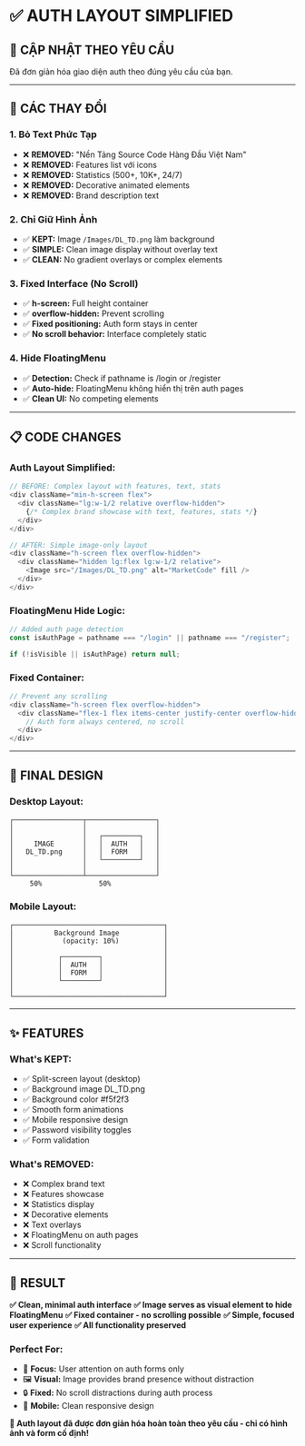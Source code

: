 # ✅ AUTH LAYOUT SIMPLIFIED

## 🎯 **CẬP NHẬT THEO YÊU CẦU**

Đã đơn giản hóa giao diện auth theo đúng yêu cầu của bạn.

---

## 🔄 **CÁC THAY ĐỔI**

### **1. Bỏ Text Phức Tạp**
- ❌ **REMOVED:** "Nền Tảng Source Code Hàng Đầu Việt Nam"
- ❌ **REMOVED:** Features list với icons
- ❌ **REMOVED:** Statistics (500+, 10K+, 24/7)
- ❌ **REMOVED:** Decorative animated elements
- ❌ **REMOVED:** Brand description text

### **2. Chỉ Giữ Hình Ảnh**
- ✅ **KEPT:** Image `/Images/DL_TD.png` làm background
- ✅ **SIMPLE:** Clean image display without overlay text
- ✅ **CLEAN:** No gradient overlays or complex elements

### **3. Fixed Interface (No Scroll)**
- ✅ **h-screen:** Full height container
- ✅ **overflow-hidden:** Prevent scrolling
- ✅ **Fixed positioning:** Auth form stays in center
- ✅ **No scroll behavior:** Interface completely static

### **4. Hide FloatingMenu**
- ✅ **Detection:** Check if pathname is /login or /register
- ✅ **Auto-hide:** FloatingMenu không hiển thị trên auth pages
- ✅ **Clean UI:** No competing elements

---

## 📋 **CODE CHANGES**

### **Auth Layout Simplified:**
```typescript
// BEFORE: Complex layout with features, text, stats
<div className="min-h-screen flex">
  <div className="lg:w-1/2 relative overflow-hidden">
    {/* Complex brand showcase with text, features, stats */}
  </div>
</div>

// AFTER: Simple image-only layout
<div className="h-screen flex overflow-hidden">
  <div className="hidden lg:flex lg:w-1/2 relative">
    <Image src="/Images/DL_TD.png" alt="MarketCode" fill />
  </div>
</div>
```

### **FloatingMenu Hide Logic:**
```typescript
// Added auth page detection
const isAuthPage = pathname === "/login" || pathname === "/register";

if (!isVisible || isAuthPage) return null;
```

### **Fixed Container:**
```typescript
// Prevent any scrolling
<div className="h-screen flex overflow-hidden">
  <div className="flex-1 flex items-center justify-center overflow-hidden">
    // Auth form always centered, no scroll
  </div>
</div>
```

---

## 🎨 **FINAL DESIGN**

### **Desktop Layout:**
```
┌─────────────────┬─────────────────┐
│                 │                 │
│                 │   ┌─────────┐   │
│     IMAGE       │   │  AUTH   │   │
│   DL_TD.png     │   │  FORM   │   │
│                 │   └─────────┘   │
│                 │                 │
└─────────────────┴─────────────────┘
     50%              50%
```

### **Mobile Layout:**
```
┌─────────────────────────────────────┐
│          Background Image           │
│            (opacity: 10%)           │
│                                     │
│           ┌─────────┐               │
│           │  AUTH   │               │
│           │  FORM   │               │
│           └─────────┘               │
│                                     │
└─────────────────────────────────────┘
```

---

## ✨ **FEATURES**

### **What's KEPT:**
- ✅ Split-screen layout (desktop)
- ✅ Background image DL_TD.png
- ✅ Background color #f5f2f3
- ✅ Smooth form animations
- ✅ Mobile responsive design
- ✅ Password visibility toggles
- ✅ Form validation

### **What's REMOVED:**
- ❌ Complex brand text
- ❌ Features showcase
- ❌ Statistics display
- ❌ Decorative elements
- ❌ Text overlays
- ❌ FloatingMenu on auth pages
- ❌ Scroll functionality

---

## 🎯 **RESULT**

**✅ Clean, minimal auth interface**
**✅ Image serves as visual element to hide FloatingMenu**
**✅ Fixed container - no scrolling possible**
**✅ Simple, focused user experience**
**✅ All functionality preserved**

### **Perfect For:**
- 🎯 **Focus:** User attention on auth forms only
- 🖼️ **Visual:** Image provides brand presence without distraction
- 🔒 **Fixed:** No scroll distractions during auth process
- 📱 **Mobile:** Clean responsive design

**🎉 Auth layout đã được đơn giản hóa hoàn toàn theo yêu cầu - chỉ có hình ảnh và form cố định!**
